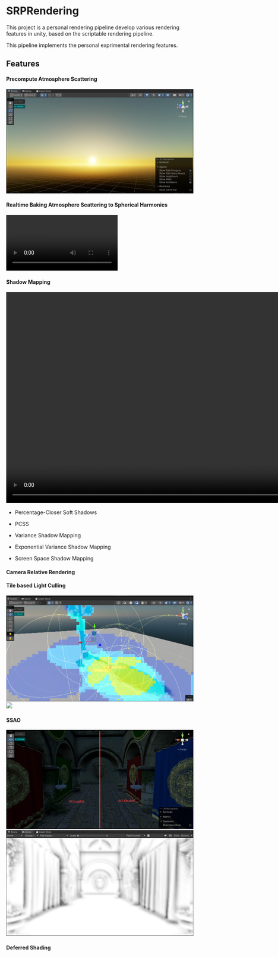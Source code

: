 # SRPRendering
This project is a personal rendering pipeline develop various rendering features in unity, based on the scriptable rendering pipeline. 

This pipeline implements the personal exprimental rendering features.

## Features
#### Precompute Atmosphere Scattering
![](screenshots/atmosphere_scattering.jpg)
#### Realtime Baking Atmosphere Scattering to Spherical Harmonics
<video src="https://github.com/airliang/SRPRendering/blob/main/screenshots/bake_atmophere_sh.mp4" controls></video>
#### Shadow Mapping
<video src="screenshots/shadowmap.mp4" width="1394" height="568" controls></video>
- Percentage-Closer Soft Shadows
- PCSS

- Variance Shadow Mapping

- Exponential Variance Shadow Mapping

- Screen Space Shadow Mapping

#### Camera Relative Rendering

#### Tile based Light Culling
![](screenshots/tilebasedlightculling.png)
![](screenshots/lightcullingsponza.gif)
#### SSAO
![](screenshots/ao_compare.png)
![](screenshots/ao_mask.jpg)
#### Deferred Shading

